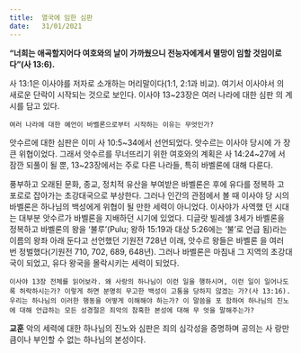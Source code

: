 ```yaml
---
title:  열국에 임한 심판
date:   31/01/2021
---
```


**“너희는 애곡할지어다 여호와의 날이 가까웠으니 전능자에게서 멸망이 임할 것임이로다”(사 13:6).**

사 13:1은 이사야를 저자로 소개하는 머리말이다(1:1, 2:1과 비교). 여기서 이사야서 의 새로운 단락이 시작되는 것으로 보인다. 이사야 13~23장은 여러 나라에 대한 심판 의 계시를 담고 있다.

`여러 나라에 대한 예언이 바벨론으로부터 시작하는 이유는 무엇인가?`

앗수르에 대한 심판은 이미 사 10:5~34에서 선언되었다. 앗수르는 이사야 당시에 가 장 큰 위협이었다. 그래서 앗수르를 무너뜨리기 위한 여호와의 계획은 사 14:24~27에 서 잠깐 되풀이 될 뿐, 13~23장에서는 주로 다른 나라들, 특히 바벨론에 대해 다룬다.

풍부하고 오래된 문화, 종교, 정치적 유산을 부여받은 바벨론은 후에 유다를 정복하 고 포로로 잡아가는 초강대국으로 부상한다. 그러나 인간의 관점에서 볼 때 이사야 당 시의 바벨론은 하나님의 백성에게 위협이 될 만한 세력이 아니었다. 이사야가 사역했 던 시대는 대부분 앗수르가 바벨론을 지배하던 시기에 있었다. 디글랏 빌레셀 3세가 바벨론을 정복하고 바벨론의 왕을 ‘불루’(Pulu; 왕하 15:19과 대상 5:26에는 ‘불’로 언급 됨)라는 이름의 왕좌 아래 둔다고 선언했던 기원전 728년 이래, 앗수르 왕들은 바벨론 을 여러 번 정벌했다(기원전 710, 702, 689, 648년). 그러나 바벨론은 마침내 그 지역의 초강대국이 되었고, 유다 왕국을 몰락시키는 세력이 되었다.

`이사야 13장 전체를 읽어보라. 왜 사랑의 하나님이 이런 일을 행하시며, 이런 일이 일어나도록 허락하시는가? 이렇게 하면 분명히 무고한 백성이 고통을 당하지 않겠는 가?(사 13:16). 우리는 하나님의 이러한 행동을 어떻게 이해해야 하는가? 이 말씀을 포 함하여 하나님의 진노에 대해 언급하는 모든 성경절은 죄악의 참혹한 본성에 대해 무 엇을 말해주는가?`

**교훈** 악의 세력에 대한 하나님의 진노와 심판은 죄의 심각성을 증명하며 공의는 사 랑만큼이나 부인할 수 없는 하나님의 본성이다.